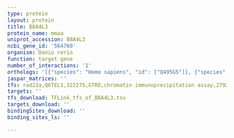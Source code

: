 ```yaml
---
type: protein
layout: protein
title: B8A4L3
protein_name: mmaa
uniprot_accession: B8A4L3
ncbi_gene_id: '564760'
organism: Danio rerio
function: target gene
number_of_interactions: '1'
orthologs: '[{"species": "Homo sapiens", "id": ["Q495G5"]}, {"species": "Mus musculus", "id": ["<a href=\"/protein/q8c7h1\">Q8C7H1</a>"]}, {"species": "Rattus norvegicus", "id": ["<a href=\"/protein/d3zny3\">D3ZNY3</a>"]}, {"species": "Caenorhabditis elegans", "id": ["<a href=\"/protein/q22111\">Q22111</a>"]}]'
jaspar_matrices: ''
tfs: rad21a,Q6TEL1,322275,GTRD,chromatin immunoprecipitation assay,27924024%5Buid%5D,No
targets: ''
tfs_download: TFLink_tfs_of_B8A4L3.tsv
targets_download: ''
bindingSites_download: ''
binding_sites_ls: ''

---
```

